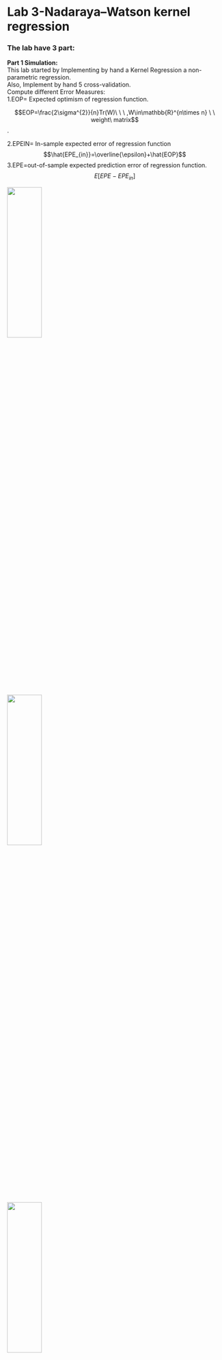 # Lab 3-Nadaraya–Watson kernel regression
### **The lab have 3 part:**
**Part 1 Simulation:**</br>
This lab started by Implementing by hand a Kernel Regression a non-parametric regression. </br>
Also, Implement by hand 5 cross-validation.</br>
Compute different Error Measures: </br>
1.EOP= Expected optimism of regression function.</br>
        
$$EOP=\frac{2\sigma^{2}}{n}Tr(W)\ \ \ ,W\in\mathbb{R}^{n\times n} \ \ weight\ matrix$$.

2.EPEIN= In-sample expected error of regression function</br>
$$\hat{EPE_{in}}=\overline{\epsilon}+\hat{EOP}$$
3.EPE=out-of-sample expected prediction error of regression function.</br>
$$E[EPE-EPE_{in}]$$

<img src="https://github.com/Amityaron/Statistical-Learning-Lab3/blob/main/newplot%20(1).png" width="40%" height="30%"> <br />

<img src="https://github.com/Amityaron/Statistical-Learning-Lab3/blob/main/newplot%20(2).png" width="40%" height="30%"> <br />

<img src="https://github.com/Amityaron/Statistical-Learning-Lab3/blob/main/newplot%20(3).png" width="40%" height="30%"> <br />

<img src="https://github.com/Amityaron/Statistical-Learning-Lab3/blob/main/newplot%20(4).png" width="40%" height="30%"> <br />

<img src="https://github.com/Amityaron/Statistical-Learning-Lab3/blob/main/newplot%20(5).png" width="40%" height="30%"> <br />
**Part 2 estimates the rate of change in Covid-19**<br />
Extract estimate the rate of change in Covid-19 (Coronavirus) case data in Israel. </br>
The data can be found at https://github.com/idandrd/israel-covid19-data/blob/master/IsraelCOVID19.csv. </br>
by using the first derivative of the regression curve.</br>
<img src="https://github.com/Amityaron/Statistical-Learning-Lab3/blob/main/newplot(6).png" width="40%" height="30%"> <br />
**Part 3 fit prediction models for the response voxels**<br />
Finally fit prediction models for the response voxels (Y) in V1 in response to natural images (X). </br>

